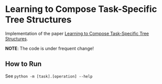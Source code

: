 # Learning to Compose Task-Specific Tree Structures
Implementation of the paper [Learning to Compose Task-Specific Tree Structures](https://arxiv.org/abs/1707.02786).

**NOTE**: The code is under frequent change!

## How to Run
See ``python -m [task].[operation] --help``
